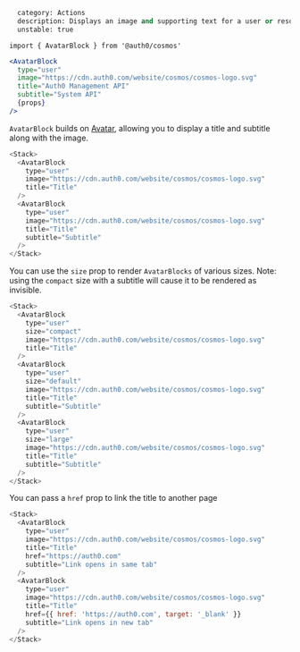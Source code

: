 ```meta
  category: Actions
  description: Displays an image and supporting text for a user or resource
  unstable: true
```

`import { AvatarBlock } from '@auth0/cosmos'`

```jsx
<AvatarBlock
  type="user"
  image="https://cdn.auth0.com/website/cosmos/cosmos-logo.svg"
  title="Auth0 Management API"
  subtitle="System API"
  {props}
/>
```

`AvatarBlock` builds on [Avatar](/docs/atoms/avatar), allowing you to display a title and subtitle along with the image.

```js
<Stack>
  <AvatarBlock
    type="user"
    image="https://cdn.auth0.com/website/cosmos/cosmos-logo.svg"
    title="Title"
  />
  <AvatarBlock
    type="user"
    image="https://cdn.auth0.com/website/cosmos/cosmos-logo.svg"
    title="Title"
    subtitle="Subtitle"
  />
</Stack>
```

You can use the `size` prop to render `AvatarBlocks` of various sizes. Note: using the `compact` size with a subtitle will cause it to be rendered as invisible.

```js
<Stack>
  <AvatarBlock
    type="user"
    size="compact"
    image="https://cdn.auth0.com/website/cosmos/cosmos-logo.svg"
    title="Title"
  />
  <AvatarBlock
    type="user"
    size="default"
    image="https://cdn.auth0.com/website/cosmos/cosmos-logo.svg"
    title="Title"
    subtitle="Subtitle"
  />
  <AvatarBlock
    type="user"
    size="large"
    image="https://cdn.auth0.com/website/cosmos/cosmos-logo.svg"
    title="Title"
    subtitle="Subtitle"
  />
</Stack>
```

You can pass a `href` prop to link the title to another page

```js
<Stack>
  <AvatarBlock
    type="user"
    image="https://cdn.auth0.com/website/cosmos/cosmos-logo.svg"
    title="Title"
    href="https://auth0.com"
    subtitle="Link opens in same tab"
  />
  <AvatarBlock
    type="user"
    image="https://cdn.auth0.com/website/cosmos/cosmos-logo.svg"
    title="Title"
    href={{ href: 'https://auth0.com', target: '_blank' }}
    subtitle="Link opens in new tab"
  />
</Stack>
```
